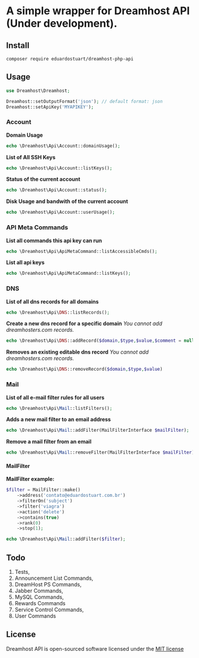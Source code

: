 # A simple wrapper for Dreamhost API (Under development).

## Install

```
composer require eduardostuart/dreamhost-php-api
```

## Usage

```php
use Dreamhost\Dreamhost;

Dreamhost::setOutputFormat('json'); // default format: json
Dreamhost::setApiKey('MYAPIKEY');
```

### Account

**Domain Usage**

```php
echo \Dreamhost\Api\Account::domainUsage();
```
**List of All SSH Keys**

```php
echo \Dreamhost\Api\Account::listKeys();
```
**Status of the current account**

```php
echo \Dreamhost\Api\Account::status();
```
**Disk Usage and bandwith of the current account**

```php
echo \Dreamhost\Api\Account::userUsage();
```

### API Meta Commands

**List all commands this api key can run**

```php
echo \Dreamhost\Api\ApiMetaCommand::listAccessibleCmds();
```

**List all api keys**

```php
echo \Dreamhost\Api\ApiMetaCommand::listKeys();
```

### DNS

**List of all dns records for all domains**

```php
echo \Dreamhost\Api\DNS::listRecords();
```

**Create a new dns record for a specific domain**
*You cannot add dreamhosters.com records.*

```php
echo \Dreamhost\Api\DNS::addRecord($domain,$type,$value,$comment = null);
```

**Removes an existing editable dns record**
*You cannot add dreamhosters.com records.*

```php
echo \Dreamhost\Api\DNS::removeRecord($domain,$type,$value)
```

### Mail

**List of all e-mail filter rules for all users**

```php
echo \Dreamhost\Api\Mail::listFilters();
```

**Adds a new mail filter to an email address**

```php
echo \Dreamhost\Api\Mail::addFilter(MailFilterInterface $mailFilter);
```

**Remove a mail filter from an email**

```php
echo \Dreamhost\Api\Mail::removeFilter(MailFilterInterface $mailFilter);
```

#### MailFilter

**MailFilter example:**

```php
$filter = MailFilter::make()
    ->address('contato@eduardostuart.com.br')
    ->filterOn('subject')
    ->filter('viagra')
    ->action('delete')
    ->contains(true)
    ->rank(0)
    ->stop(1);

echo \Dreamhost\Api\Mail::addFilter($filter);
```

## Todo

1. Tests,
2. Announcement List Commands,
3. DreamHost PS Commands,
4. Jabber Commands,
5. MySQL Commands,
6. Rewards Commands
7. Service Control Commands,
8. User Commands

## License

Dreamhost API is open-sourced software licensed under the [MIT license](http://opensource.org/licenses/MIT)
